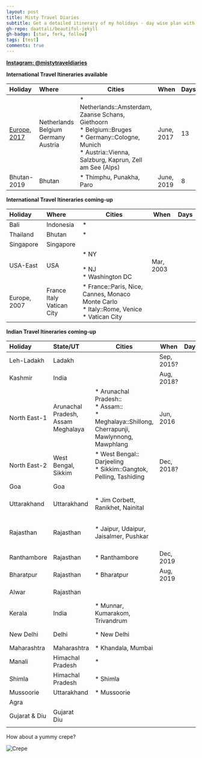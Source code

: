 ```yaml
---
layout: post
title: Misty Travel Diaries
subtitle: Get a detailed itinerary of my holidays - day wise plan with maps of Countries, Cities and places to visit & a photo gallery of the tour.
gh-repo: daattali/beautiful-jekyll
gh-badge: [star, fork, follow]
tags: [test]
comments: true
---
```


<u>**Instagram: @mistytraveldiaries**</u>

**International Travel Itineraries available**

| Holiday | Where                                              | Cities | When | Days |
| :------ |:--- | ------- | ------- | ------- |
| [Europe, 2017](https://tarunpreet-kaur.github.io/2020-02-28-Misty-Travel-Diaries-Europe2017/) | Netherlands<br />Belgium<br />Germany<br />Austria | * Netherlands::Amsterdam, Zaanse Schans, Giethoorn<br />* Belgium::Bruges<br />* Germany::Cologne, Munich<br />* Austria::Vienna, Salzburg, Kaprun, Zell am See (Alps) | June, 2017 | 13   |
| Bhutan-2019 | Bhutan                                             | * Thimphu, Punakha, Paro                                     | June, 2019 | 8    |

**International Travel Itineraries  coming-up**

| Holiday      | Where                               | Cities                                                       | When      | Days |
| :----------- | :---------------------------------- | ------------------------------------------------------------ | --------- | ---- |
| Bali         | Indonesia                           | *                                                            |           |      |
| Thailand     | Bhutan                              | *                                                            |           |      |
| Singapore    | Singapore                           |                                                              |           |      |
| USA-East     | USA                                 | * NY<br /><br />* NJ<br />* Washington DC                    | Mar, 2003 |      |
| Europe, 2007 | France<br />Italy<br />Vatican City | * France::Paris, Nice, Cannes, Monaco Monte Carlo<br />* Italy::Rome, Venice<br />* Vatican City |           |      |

**Indian Travel Itineraries coming-up**

| Holiday       | State/UT                                     | Cities                                                       | When       | Days | Highlights                                       |
| :------------ | :------------------------------------------- | ------------------------------------------------------------ | ---------- | ---- | ------------------------------------------------ |
| Leh-Ladakh    | Ladakh                                       |                                                              | Sep, 2015? |      | Mountains<br />Rivers                            |
| Kashmir       | India                                        |                                                              | Aug, 2018? |      | Mountains<br />Rivers                            |
| North East-1  | Arunachal Pradesh,<br />Assam<br />Meghalaya | * Arunachal Pradesh::<br />* Assam::<br />* Meghalaya::Shillong, Cherrapunji, Mawlynnong, Mawphlang | Jun, 2016  |      | Mountains<br />Rivers<br />Rains<br />Waterfalls |
| North East-2  | West Bengal,<br />Sikkim                     | * West Bengal:: Darjeeling<br />* Sikkim::Gangtok, Pelling, Tashiding | Dec, 2018? |      | Mountains<br />Rivers                            |
| Goa           | Goa                                          |                                                              |            |      | Beaches                                          |
| Uttarakhand   | Uttarakhand                                  | * Jim Corbett, Ranikhet, Nainital                            |            |      | Mountains<br />Rivers<br<br />Lakes              |
| Rajasthan     | Rajasthan                                    | * Jaipur, Udaipur, Jaisalmer, Pushkar                        |            |      | Forts<br />Hills<br />Desert<br />Culture        |
| Ranthambore   | Rajasthan                                    | * Ranthambore                                                | Dec, 2019  |      | National Park                                    |
| Bharatpur     | Rajasthan                                    | * Bharatpur                                                  | Aug, 2019  |      | Bird Sanctuary                                   |
| Alwar         | Rajasthan                                    |                                                              |            |      | Beaches<br />History                             |
| Kerala        | India                                        | * Munnar, Kumarakom, Trivandrum                              |            |      | Beaches<br />Greenary<br />Temples               |
| New Delhi     | Delhi                                        | * New Delhi                                                  |            |      | Heritage Buildings                               |
| Maharashtra   | Maharashtra                                  | * Khandala, Mumbai                                           |            |      |                                                  |
| Manali        | Himachal Pradesh                             | *                                                            |            |      | Mountains<br />Rivers                            |
| Shimla        | Himachal Pradesh                             | * Shimla                                                     |            |      | Mountains                                        |
| Mussoorie     | Uttarakhand                                  | * Mussoorie                                                  |            |      | Mountains                                        |
| Agra          |                                              |                                                              |            |      |                                                  |
| Gujarat & Diu | Gujarat<br />Diu                             |                                                              |            |      | Beaches<br />History                             |
|               |                                              |                                                              |            |      |                                                  |

How about a yummy crepe?

![Crepe](https://s3-media3.fl.yelpcdn.com/bphoto/cQ1Yoa75m2yUFFbY2xwuqw/348s.jpg)



~~~

~~~


